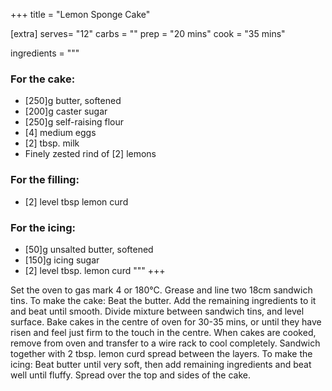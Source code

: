 +++
title = "Lemon Sponge Cake"

[extra]
serves= "12"
carbs = ""
prep = "20 mins"
cook = "35 mins"

ingredients = """
### For the cake:
- [250]g butter, softened
- [200]g caster sugar
- [250]g self-raising flour
- [4] medium eggs
- [2] tbsp. milk
- Finely zested rind of [2] lemons
### For the filling:
- [2] level tbsp lemon curd
### For the icing:
- [50]g unsalted butter, softened
- [150]g icing sugar
- [2] level tbsp. lemon curd
"""
+++

Set the oven to gas mark 4 or 180°C. Grease and line two 18cm sandwich tins.
To make the cake: Beat the butter. Add the remaining ingredients to it and beat until smooth. Divide mixture between sandwich tins, and level surface.
Bake cakes in the centre of oven for 30-35 mins, or until they have risen and feel just firm to the touch in the centre.
When cakes are cooked, remove from oven and transfer to a wire rack to cool completely.
Sandwich together with 2 tbsp. lemon curd spread between the layers.
To make the icing: Beat butter until very soft, then add remaining ingredients and beat well until fluffy. Spread over the top and sides of the cake.